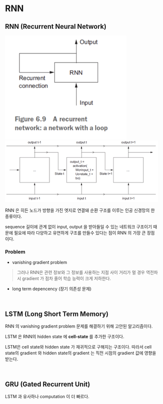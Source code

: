 # RNN


## RNN (Recurrent Neural Network)

<img src="./screenshot/11_rnn1.png" width="400">

<img src="./screenshot/11_rnn2.png" width="600">

RNN 은 히든 노드가 방향을 가진 엣지로 연결돼 순환 구조를 이루는 인공 신경망의 한 종류이다.

sequence 길이에 관계 없이 input, output 을 받아들일 수 있는 네트워크 구조이기 때문에 필요에 따라 다양하고 유연하게 구조를 만들수 있다는 점이 RNN 의 가장 큰 장점이다.

### Problem

- vanishing gradient problem

> 그러나 RNN은 관련 정보와 그 정보를 사용하는 지점 사이 거리가 멀 경우 역전파시 gradient 가 점차 줄어 학습 능력이 크게 저하한다.

- long term depencency (장기 의존성 문제)



<br/>

## LSTM (Long Short Term Memory)

RNN 의 vanishing gradient problem 문제를 해결하기 위해 고안된 알고리즘이다.

LSTM 은 RNN의 hidden state 에 **cell-state** 를 추가한 구조이다.

LSTM은 cell state와 hidden state 가 재귀적으로 구해지는 구조이다. 따라서 cell state의 gradient 와 hidden state의 gradient 는 직전 시점의 gradient 값에 영향을 받는다.


<br/>

## GRU (Gated Recurrent Unit)

LSTM 과 유사하나 computation 이 더 빠르다.
